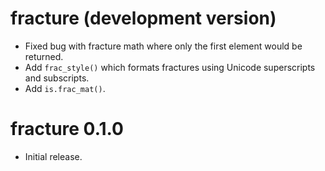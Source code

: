 # fracture (development version)

* Fixed bug with fracture math where only the first element would be returned.
* Add `frac_style()` which formats fractures using Unicode superscripts and subscripts.
* Add `is.frac_mat()`.

# fracture 0.1.0

* Initial release.
